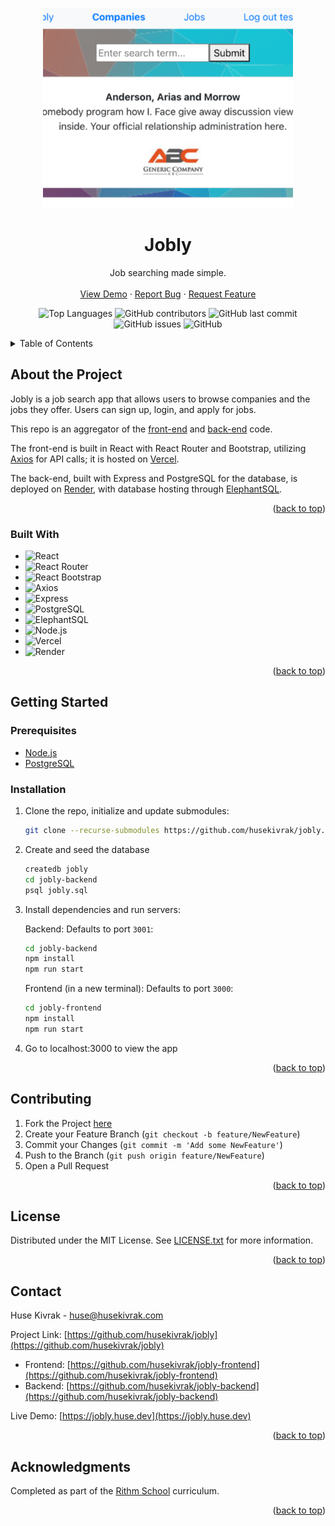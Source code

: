 <a name="readme-top"></a>
<div align="center">
<a href="https://jobly.huse.dev">
    <img src="static/images/jobly.png" alt="Jobly" width="400">
</a>

<h1 align="center">Jobly</h1>

  <p align="center">
    Job searching made simple.
    <br />
    <br />
    <a href="https://jobly.huse.dev" target="_blank">View Demo</a>
    ·
    <a href="https://github.com/husekivrak/jobly/issues">Report Bug</a>
    ·
    <a href="https://github.com/husekivrak/jobly/issues">Request Feature</a>
    <br />
  </p>
</div>

<div align="center">

![Top Languages](https://img.shields.io/github/languages/top/husekivrak/jobly-frontend)
![GitHub contributors](https://img.shields.io/github/contributors/husekivrak/jobly-frontend)
![GitHub last commit](https://img.shields.io/github/last-commit/husekivrak/jobly)
![GitHub issues](https://img.shields.io/github/issues/husekivrak/jobly)
![GitHub](https://img.shields.io/github/license/husekivrak/jobly)

</div>

<!-- TABLE OF CONTENTS -->
<details>
  <summary>Table of Contents</summary>
  <ol>
    <li>
      <a href="#about-the-project">About The Project</a>
      <ul>
        <li><a href="#built-with">Built With</a></li>
      </ul>
    </li>
    <li>
      <a href="#getting-started">Getting Started</a>
      <ul>
        <li><a href="#prerequisites">Prerequisites</a></li>
        <li><a href="#installation">Installation</a></li>
      </ul>
    </li>
    <li><a href="#contributing">Contributing</a></li>
    <li><a href="#license">License</a></li>
    <li><a href="#contact">Contact</a></li>
    <li><a href="#acknowledgments">Acknowledgments</a></li>
  </ol>
</details>


<!-- ABOUT THE PROJECT -->
## About the Project

Jobly is a job search app that allows users to browse companies and the jobs they offer. Users can sign up, login, and apply for jobs.

This repo is an aggregator of the [front-end](https://github.com/husekivrak/jobly-frontend) and [back-end](https://github.com/husekivrak/jobly-backend) code.

The front-end is built in React with React Router and Bootstrap, utilizing [Axios](https://axios-http.com/) for API calls; it is hosted on [Vercel](https://vercel.com/).

The back-end, built with Express and PostgreSQL for the database, is deployed on [Render](https://render.com/), with database hosting through [ElephantSQL](https://www.elephantsql.com/).

<p align="right">(<a href="#readme-top">back to top</a>)</p>

### Built With

- ![React][React]
- ![React Router][React Router]
- ![React Bootstrap][React Bootstrap]
- ![Axios][Axios]
- ![Express][Express]
- ![PostgreSQL][PostgreSQL]
- ![ElephantSQL][ElephantSQL]
- ![Node.js][Node.js]
- ![Vercel][Vercel]
- ![Render][Render]

<p align="right">(<a href="#readme-top">back to top</a>)</p>

<!-- GETTING STARTED -->
## Getting Started

### Prerequisites

- [Node.js](https://nodejs.org/en/download/)
- [PostgreSQL](https://www.postgresql.org/download/)

### Installation

1. Clone the repo, initialize and update submodules:

   ```sh
   git clone --recurse-submodules https://github.com/husekivrak/jobly.git
   ```

2. Create and seed the database

   ```sh
   createdb jobly
   cd jobly-backend
   psql jobly.sql
   ```

3. Install dependencies and run servers:

    Backend: Defaults to port `3001`:

    ```sh
    cd jobly-backend
    npm install
    npm run start
    ```

    Frontend (in a new terminal): Defaults to port `3000`:

    ```sh
    cd jobly-frontend
    npm install
    npm run start
    ```

4. Go to localhost:3000 to view the app

<p align="right">(<a href="#readme-top">back to top</a>)</p>

<!-- CONTRIBUTING -->
## Contributing

1. Fork the Project [here](https://github.com/huseKivrak/jobly/fork)
2. Create your Feature Branch (`git checkout -b feature/NewFeature`)
3. Commit your Changes (`git commit -m 'Add some NewFeature'`)
4. Push to the Branch (`git push origin feature/NewFeature`)
5. Open a Pull Request

<p align="right">(<a href="#readme-top">back to top</a>)</p>

<!-- LICENSE -->
## License

Distributed under the MIT License. See [LICENSE.txt](https://github.com/husekivrak/jobly/blob/main/LICENSE.txt) for more information.

<p align="right">(<a href="#readme-top">back to top</a>)</p>

<!-- CONTACT -->
## Contact

Huse Kivrak - [huse@husekivrak.com](mailto:huse@husekivrak.com)

Project Link: [https://github.com/husekivrak/jobly](https://github.com/husekivrak/jobly)

- Frontend: [https://github.com/husekivrak/jobly-frontend](https://github.com/husekivrak/jobly-frontend)
- Backend: [https://github.com/husekivrak/jobly-backend](https://github.com/husekivrak/jobly-backend)

Live Demo: [https://jobly.huse.dev](https://jobly.huse.dev)

<p align="right">(<a href="#readme-top">back to top</a>)</p>


<!-- ACKNOWLEDGMENTS -->
## Acknowledgments

Completed as part of the [Rithm School](https://www.rithmschool.com/) curriculum.

<p align="right">(<a href="#readme-top">back to top</a>)</p>



<!-- TECHNOLOGY BADGES -->
[React]: https://img.shields.io/badge/React-61DAFB?logo=react&logoColor=white
[React Router]: https://img.shields.io/badge/React_Router-CA4245?logo=react-router&logoColor=white
[React Bootstrap]: https://img.shields.io/badge/React_Bootstrap-563D7C?logo=bootstrap&logoColor=white
[Axios]: https://img.shields.io/badge/Axios-5A2D81?logo=axios&logoColor=white
[Express]: https://img.shields.io/badge/Express-000000?logo=express&logoColor=white
[Node.js]: https://img.shields.io/badge/Node.js-339933?logo=node.js&logoColor=white
[PostgreSQL]: https://img.shields.io/badge/PostgreSQL-4169E1?logo=postgresql&logoColor=white
[ElephantSQL]: https://img.shields.io/badge/ElephantSQL-2D9CDB?logo=elephantsql&logoColor=white
[Vercel]: https://img.shields.io/badge/Vercel-000000?logo=vercel&logoColor=white
[Render]: https://img.shields.io/badge/Render-000000?logo=render&logoColor=white
